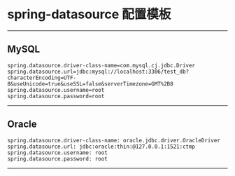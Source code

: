 # spring-datasource 配置模板
---
## MySQL
```properties
spring.datasource.driver-class-name=com.mysql.cj.jdbc.Driver
spring.datasource.url=jdbc:mysql://localhost:3306/test_db?characterEncoding=UTF-8&useUnicode=true&useSSL=false&serverTimezone=GMT%2B8
spring.datasource.username=root
spring.datasource.password=root
```
---
## Oracle
```properties
spring.datasource.driver-class-name: oracle.jdbc.driver.OracleDriver
spring.datasource.url: jdbc:oracle:thin:@127.0.0.1:1521:ctmp
spring.datasource.username: root
spring.datasource.password: root
```
---
